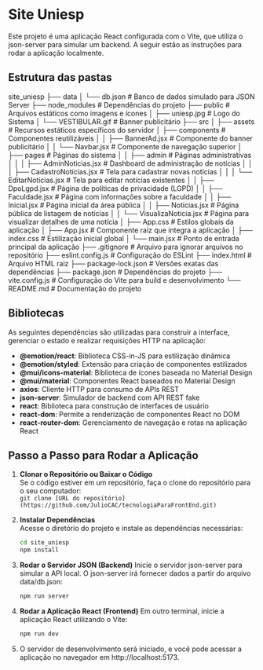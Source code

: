 # Site Uniesp
Este projeto é uma aplicação React configurada com o Vite, que utiliza o json-server para simular um backend. A seguir estão as instruções para rodar a aplicação localmente.


## Estrutura das pastas

site_uniesp ├── data │ └── db.json # Banco de dados simulado para JSON Server ├── node_modules # Dependências do projeto ├── public # Arquivos estáticos como imagens e ícones │ ├── uniesp.jpg # Logo do Sistema │ └── VESTIBULAR.gif # Banner publicitário ├── src │ ├── assets # Recursos estáticos específicos do servidor │ ├── components # Componentes reutilizáveis │ │ ├── BannerAd.jsx # Componente do banner publicitário │ │ └── Navbar.jsx # Componente de navegação superior │ ├── pages # Páginas do sistema │ │ ├── admin # Páginas administrativas │ │ │ ├── AdminNoticias.jsx # Dashboard de administração de notícias │ │ │ ├── CadastroNoticias.jsx # Tela para cadastrar novas notícias │ │ │ └── EditarNoticias.jsx # Tela para editar notícias existentes │ │ ├── DpoLgpd.jsx # Página de políticas de privacidade (LGPD) │ │ ├── Faculdade.jsx # Página com informações sobre a faculdade │ │ ├── Inicial.jsx # Página inicial da área pública │ │ ├── Noticias.jsx # Página pública de listagem de notícias │ │ └── VisualizaNoticia.jsx # Página para visualizar detalhes de uma notícia │ ├── App.css # Estilos globais da aplicação │ ├── App.jsx # Componente raiz que integra a aplicação │ ├── index.css # Estilização inicial global │ └── main.jsx # Ponto de entrada principal da aplicação ├── .gitignore # Arquivo para ignorar arquivos no repositório ├── eslint.config.js # Configuração do ESLint ├── index.html # Arquivo HTML raiz ├── package-lock.json # Versões exatas das dependências ├── package.json # Dependências do projeto ├── vite.config.js # Configuração do Vite para build e desenvolvimento └── README.md # Documentação do projeto

## Bibliotecas

As seguintes dependências são utilizadas para construir a interface, gerenciar o estado e realizar requisições HTTP na aplicação:

- **@emotion/react**: Biblioteca CSS-in-JS para estilização dinâmica
- **@emotion/styled**: Extensão para criação de componentes estilizados
- **@mui/icons-material**: Biblioteca de ícones baseada no Material Design
- **@mui/material**: Componentes React baseados no Material Design
- **axios**: Cliente HTTP para consumo de APIs REST
- **json-server**: Simulador de backend com API REST fake
- **react**: Biblioteca para construção de interfaces de usuário
- **react-dom**: Permite a renderização de componentes React no DOM
- **react-router-dom**: Gerenciamento de navegação e rotas na aplicação React

## Passo a Passo para Rodar a Aplicação

1. **Clonar o Repositório ou Baixar o Código**  
   Se o código estiver em um repositório, faça o clone do repositório para o seu computador:  
   `git clone [URL do repositório](https://github.com/JulioCAC/tecnologiaParaFrontEnd.git)`

2. **Instalar Dependências**  
   Acesse o diretório do projeto e instale as dependências necessárias:
   ```bash
   cd site_uniesp
   npm install

3. **Rodar o Servidor JSON (Backend)**
    Inicie o servidor json-server para simular a API local. O json-server irá fornecer dados a partir do arquivo data/db.json:
    ```bash
    npm run server

4. **Rodar a Aplicação React (Frontend)**
    Em outro terminal, inicie a aplicação React utilizando o Vite:
    ```bash
    npm run dev

5. O servidor de desenvolvimento será iniciado, e você pode acessar a aplicação no navegador em http://localhost:5173.

